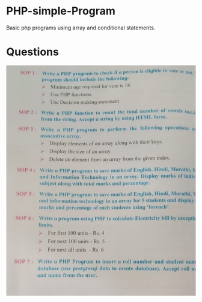# PHP-simple-Program
Basic php programs using array and conditional statements.
# Questions
<img src="https://github.com/premyyy/PHP-simple-Program/blob/main/serverside%20scripting.jpg">

